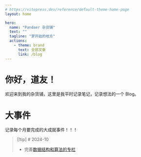 ```yaml
---
# https://vitepress.dev/reference/default-theme-home-page
layout: home

hero:
  name: "Pandaer 杂货铺"
  text: ""
  tagline: "梦开始的地方"
  actions:
    - theme: brand
      text: 全部文章
      link: /blog
---
```


# 你好，道友！

欢迎来到我的杂货铺，这里是我平时记录笔记，记录想法的一个 Blog。

# 大事件

记录每个月要完成的大成就事件！！！

> [!tip] # 2024-10
>
> - 完善[数据结构和算法的专栏](/blog/算法与数据结构/00前言)

